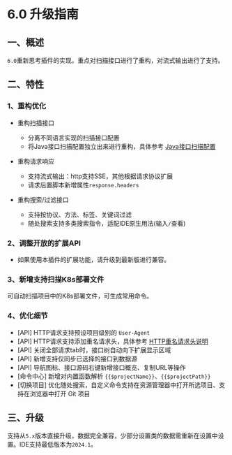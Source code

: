 # 6.0 升级指南

## 一、概述

`6.0`重新思考插件的实现，重点对扫描接口进行了重构，对流式输出进行了支持。

## 二、特性

### 1、重构优化

- 重构扫描接口
  - 分离不同语言实现的扫描接口配置
  - 将Java接口扫描配置独立出来进行重构，具体参考 [Java接口扫描配置](../核心功能/Java接口扫描配置.md)

- 重构请求响应
  - 支持流式输出：http支持SSE，其他根据请求协议扩展
  - 请求后置脚本新增属性`response.headers`

- 重构搜索/过滤接口
  - 支持按协议、方法、标签、关键词过滤
  - 随处搜索支持多类搜索指令，适配IDE原生用法(输入`/`查看)

### 2、调整开放的扩展API

- 如果使用本插件的扩展功能，请升级到最新版进行兼容。

### 3、新增支持扫描K8s部署文件

可自动扫描项目中的K8s部署文件，可生成常用命令。

### 4、优化细节
- \[API] HTTP请求支持预设项目级别的 `User-Agent`
- \[API] HTTP请求支持添加重名请求头，具体参考 [HTTP重名请求头说明](./其他使用#HTTP支持重名请求头)
- \[API] 关闭全部请求tab时，接口树自动向下扩展显示区域
- \[API] 新增支持仅同步已选择的接口到数据源
- \[API] 导航图标、接口源码右键新增接口概览、复制URL等操作
- \[命令中心] 新增对内置函数解析 `{{$projectName}}`、`{{$projectPath}}`
- \[切换项目] 优化随处搜索，自定义命令支持在资源管理器中打开所选项目、支持在浏览器中打开 Git 项目

## 三、升级

支持从`5.x`版本直接升级，数据完全兼容，少部分设置类的数据需重新在设置中设置。IDE支持最低版本为`2024.1`。
